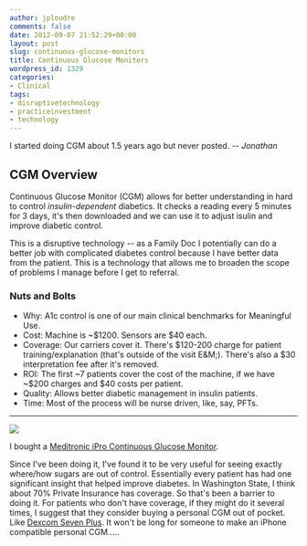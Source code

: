 ```yaml
---
author: jploudre
comments: false
date: 2012-09-07 21:52:29+00:00
layout: post
slug: continuous-glucose-monitors
title: Continuous Glucose Monitors
wordpress_id: 1329
categories:
- Clinical
tags:
- disruptivetechnology
- practiceinvestment
- technology
---
```


I started doing CGM about 1.5 years ago but never posted. -- *Jonathan*


CGM Overview
-----------------------

Continuous Glucose Monitor (CGM) allows for better understanding in hard to control _insulin-dependent_ diabetics. It checks a reading every 5 minutes for 3 days, it's then downloaded and we can use it to adjust isulin and improve diabetic control.

This is a disruptive technology -- as a Family Doc I potentially can do a better job with complicated diabetes control because I have better data from the patient. This is a technology that allows me to broaden the scope of problems I manage before I get to referral.

### Nuts and Bolts

* Why: A1c control is one of our main clinical benchmarks for Meaningful Use.
* Cost: Machine is ~$1200. Sensors are $40 each.
* Coverage: Our carriers cover it. There's $120-200 charge for patient training/explanation (that's outside of the visit E&M;). There's also a $30 interpretation fee after it's removed.
* ROI: The first ~7 patients cover the cost of the machine, if we have ~$200 charges and $40 costs per patient.
* Quality: Allows better diabetic management in insulin patients.
* Time: Most of the process will be nurse driven, like, say, PFTs.

--------------------

![](http://unchart.com/wp-content/uploads/2012/09/Simple2Start.jpg)

I bought a [Meditronic iPro Continuous Glucose Monitor](http://professional.medtronicdiabetes.com/hcp-products/ipro2).

Since I've been doing it, I've found it to be very useful for seeing exactly where/how sugars are out of control. Essentially every patient has had one significant insight that helped improve diabetes. In Washington State, I think about 70% Private Insurance has coverage. So that's been a barrier to doing it. For patients who don't have coverage, if they might do it several times, I suggest that they consider buying a personal CGM out of pocket. Like [Dexcom Seven Plus](http://www.dexcom.com/seven-plus). It won't be long for someone to make an iPhone compatible personal CGM.....




